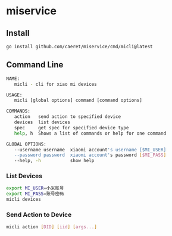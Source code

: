# miservice

## Install

`go install github.com/caeret/miservice/cmd/micli@latest`

## Command Line

```bash
NAME:
   micli - cli for xiao mi devices

USAGE:
   micli [global options] command [command options]

COMMANDS:
   action   send action to specified device
   devices  list devices
   spec     get spec for specified device type
   help, h  Shows a list of commands or help for one command

GLOBAL OPTIONS:
   --username username  xiaomi account's username [$MI_USER]
   --password password  xiaomi account's password [$MI_PASS]
   --help, -h           show help
```

### List Devices

```bash
export MI_USER=小米账号
export MI_PASS=账号密码
micli devices
```

### Send Action to Device

```bash
micli action [DID] [iid] [args...]
```